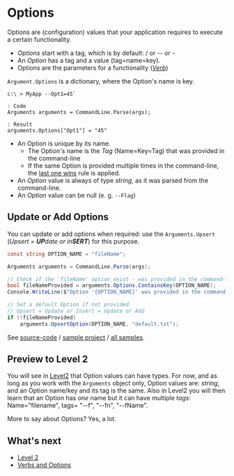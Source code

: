 # Options

Options are (configuration) values that your application requires to execute a certain functionality. 

* *Options* start with a tag, which is by default: / or -- or -
* An *Option* has a tag and a value (tag=name=key).
* Options are the parameters for a functionality (*[Verb](verbsAndOptions.md)*)

`Argument.Options` is a dictionary, where the Option's name is key. 

```
c:\ > MyApp --Opt1=45`

: Code
Arguments arguments = CommandLine.Parse(args);

: Result
arguments.Options["Opt1"] = "45"
```

* An Option is unique by its name.
  * The Option's name is the *Tag* (Name=Key=Tag) that was provided in the command-line
  * If the same Option is provided multiple times in the command-line, 
    the <u>last one wins</u> rule is applied. 
* An *Option* value is always of type *string*, as it was parsed from the command-line.
* An *Option* value can be null (e. g. `--Flag`)

## Update or Add Options

You can update or add options when required: use the `Arguments.Upsert` (*Upsert = **UP**date or in**SERT***) for this purpose.

```csharp
const string OPTION_NAME = "fileName";

Arguments arguments = CommandLine.Parse(args);

// Check if the 'fileName' option exist - was provided in the command-line
bool fileNameProvided = arguments.Options.ContainsKey(OPTION_NAME);
Console.WriteLine($"Option '{OPTION_NAME}' was provided in the command-line: {fileNameProvided}");

// Set a default Option if not provided
// Upsert = Update or Insert = Update or Add 
if (!fileNameProvided)
    arguments.UpsertOption(OPTION_NAME, "default.txt");
```

See [source-code](../../samples/Level1/Sample1.Options/Program.cs) / [sample project](../../samples/Level1/Sample1.Options) / [all samples](../../samples).


## Preview to Level 2

You will see in [Level2](../Level2/index.md) that Option values can have types. For now, and as long as you work with the `Arguments` object only, Option values are: *string*, and an Option name/key and its tag is the same. Also in Level2 you will then learn that an Option has *one* name but it can have multiple *tags*: Name="filename", tags= "--f", "--fn", "--fName".    

More to say about Options? Yes, a lot.

## What's next

* [Level 2](../level2.md)
* [Verbs and Options](verbsAndOptions.md)